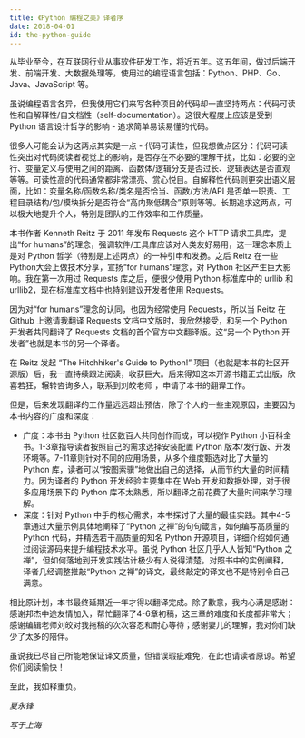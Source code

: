 ```yaml
---
title: 《Python 编程之美》译者序
date: 2018-04-01
id: the-python-guide
---
```


从毕业至今，在互联网行业从事软件研发工作，将近五年。这五年间，做过后端开发、前端开发、大数据处理等，使用过的编程语言包括：Python、PHP、Go、Java、JavaScript 等。

虽说编程语言各异，但我使用它们来写各种项目的代码却一直坚持两点：代码可读性和自解释性/自文档性（self-documentation）。这很大程度上应该是受到 Python 语言设计哲学的影响 - 追求简单易读易懂的代码。

很多人可能会认为这两点其实是一点 - 代码可读性，但我想做点区分：代码可读性突出对代码阅读者视觉上的影响，是否存在不必要的理解干扰，比如：必要的空行、变量定义与使用之间的距离、函数体/逻辑分支是否过长、逻辑表达是否直观等等。可读性高的代码通常都非常漂亮、赏心悦目。自解释性代码则更突出语义层面，比如：变量名称/函数名称/类名是否恰当、函数/方法/API 是否单一职责、工程目录结构/包/模块拆分是否符合“高内聚低耦合”原则等等。长期追求这两点，可以极大地提升个人，特别是团队的工作效率和工作质量。

本书作者 Kenneth Reitz 于 2011 年发布 Requests 这个 HTTP 请求工具库，提出“for humans”的理念，强调软件/工具库应该对人类友好易用，这一理念本质上是对 Python 哲学（特别是上述两点）的一种引申和发扬。之后 Reitz 在一些 Python大会上做技术分享，宣扬“for humans”理念，对 Python 社区产生巨大影响。我在第一次用过 Requests 库之后，便很少使用 Python 标准库中的 urllib 和 urllib2，现在标准库文档中也特别建议开发者使用 Requests。

因为对“for humans”理念的认同，也因为经常使用 Requests，所以当 Reitz 在 Github 上邀请我翻译 Requests 文档中文版时，我欣然接受，和另一个 Python 开发者共同翻译了 Requests 文档的首个官方中文翻译版。这“另一个 Python 开发者”也就是本书的另一个译者。

在 Reitz 发起 “The Hitchhiker's Guide to Python!” 项目（也就是本书的社区开源版）后，我一直持续跟进阅读，收获巨大。后来得知这本开源书籍正式出版，欣喜若狂，辗转咨询多人，联系到刘皎老师 ，申请了本书的翻译工作。

但是，后来发现翻译的工作量远远超出预估，除了个人的一些主观原因，主要因为本书内容的广度和深度：

- 广度：本书由 Python 社区数百人共同创作而成，可以视作 Python 小百科全书。1-3章指导读者按照自己的需求选择安装配置 Python 版本/发行版、开发环境等。7-11章则针对不同的应用场景，从多个维度甄选对比了大量的 Python 库，读者可以“按图索骥”地做出自己的选择，从而节约大量的时间精力。因为译者的 Python 开发经验主要集中在 Web 开发和数据处理，对于很多应用场景下的 Python 库不太熟悉，所以翻译之前花费了大量时间来学习理解。
- 深度：针对 Python 中手的核心需求，本书探讨了大量的最佳实践。其中4-5章通过大量示例具体地阐释了“Python 之禅”的句句箴言，如何编写高质量的 Python 代码，并精选若干高质量的知名 Python 开源项目，详细介绍如何通过阅读源码来提升编程技术水平。虽说 Python 社区几乎人人皆知“Python 之禅”，但如何落地到开发实践估计极少有人说得清楚。对照书中的实例阐释，译者几经调整推敲“Python 之禅”的译文，最终敲定的译文也不是特别令自己满意。

相比原计划，本书最终延期近一年才得以翻译完成。除了歉意，我内心满是感谢：感谢邦杰中途友情加入，帮忙翻译了4-6章初稿，这三章的难度和长度都非常大；感谢编辑老师刘皎对我拖稿的次次容忍和耐心等待；感谢妻儿的理解，我对你们缺少了太多的陪伴。

虽说我已尽自己所能地保证译文质量，但错误瑕疵难免，在此也请读者原谅。希望你们阅读愉快！

至此，我如释重负。

*夏永锋*

*写于上海*